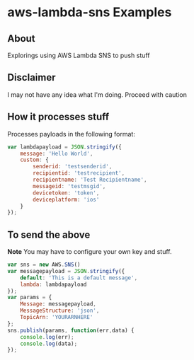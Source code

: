 # aws-lambda-sns Examples
## About
Explorings using AWS Lambda SNS to push stuff

## Disclaimer
I may not have any idea what I'm doing. Proceed with caution

## How it processes stuff
Processes payloads in the following format:

```javascript
var lambdapayload = JSON.stringify({
    message: 'Hello World',
    custom: {
        senderid: 'testsenderid',
        recipientid: 'testrecipient',
        recipientname: 'Test Recipientname',
        messageid: 'testmsgid',
        devicetoken: 'token',
        deviceplatform: 'ios'
    }
});
```

## To send the above
**Note** You may have to configure your own key and stuff. 

```javascript
var sns = new AWS.SNS()
var messagepayload = JSON.stringify({
    default: 'This is a default message',
    lambda: lambdapayload
});
var params = {
    Message: messagepayload,
    MessageStructure: 'json',
    TopicArn: 'YOURARNHERE'
};
sns.publish(params, function(err,data) {
    console.log(err);
    console.log(data);
});
```
